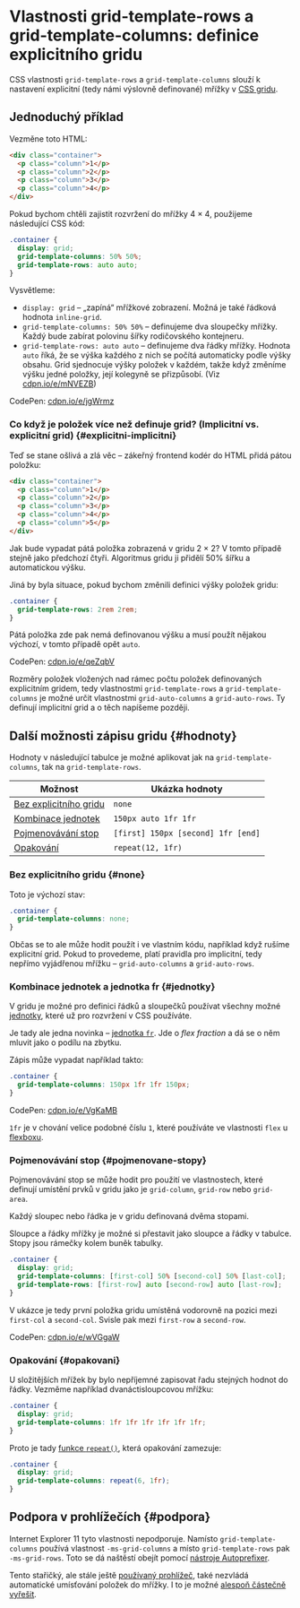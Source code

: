 # Vlastnosti grid-template-rows a grid-template-columns: definice explicitního gridu

CSS vlastnosti `grid-template-rows` a `grid-template-columns` slouží k nastavení explicitní (tedy námi výslovně definované) mřížky v [CSS gridu](css-grid.md).

## Jednoduchý příklad

Vezměne toto HTML:

```html
<div class="container">
  <p class="column">1</p>
  <p class="column">2</p>
  <p class="column">3</p>
  <p class="column">4</p>
</div>
```

Pokud bychom chtěli zajistit rozvržení do mřížky 4 × 4, použijeme následující CSS kód:

```css
.container {
  display: grid;
  grid-template-columns: 50% 50%;
  grid-template-rows: auto auto;
}
```

Vysvětleme:

- `display: grid` – „zapíná“ mřížkové zobrazení. Možná je také řádková hodnota `inline-grid`.
- `grid-template-columns: 50% 50%` – definujeme dva sloupečky mřížky. Každý bude zabírat polovinu šířky rodičovského kontejneru.
- `grid-template-rows: auto auto` – definujeme dva řádky mřížky. Hodnota `auto` říká, že se výška každého z nich se počítá automaticky podle výšky obsahu. Grid sjednocuje výšky položek v každém, takže když změníme výšku jedné položky, její kolegyně se přizpůsobí. (Viz [cdpn.io/e/mNVEZB](https://codepen.io/machal/pen/mNVEZB?editors=1100))

CodePen: [cdpn.io/e/jgWrmz](https://codepen.io/machal/pen/jgWrmz?editors=1100)

### Co když je položek více než definuje grid? (Implicitní vs. explicitní grid) {#explicitni-implicitni}

Teď se stane ošlivá a zlá věc – zákeřný frontend kodér do HTML přidá pátou položku:

```html
<div class="container">
  <p class="column">1</p>
  <p class="column">2</p>
  <p class="column">3</p>
  <p class="column">4</p>
  <p class="column">5</p>
</div>
```

Jak bude vypadat pátá položka zobrazená v gridu 2 × 2? V tomto případě stejně jako předchozí čtyři. Algoritmus gridu ji přidělí 50% šířku a automatickou výšku.

<!-- AdSnippet -->

Jiná by byla situace, pokud bychom změnili definici výšky položek gridu:

```css
.container {
  grid-template-rows: 2rem 2rem;  
}
```

Pátá položka zde pak nemá definovanou výšku a musí použít nějakou výchozí, v tomto případě opět `auto`.

CodePen: [cdpn.io/e/qeZqbV](https://codepen.io/machal/pen/qeZqbV?editors=1100)

Rozměry položek vložených nad rámec počtu položek definovaných explicitním gridem, tedy vlastnostmi `grid-template-rows` a `grid-template-columns` je možné určit vlastnostmi `grid-auto-columns` a `grid-auto-rows`. Ty definují implicitní grid a o těch napíšeme později.

## Další možnosti zápisu gridu {#hodnoty}

Hodnoty v následující tabulce je možné aplikovat jak na `grid-template-columns`, tak na `grid-template-rows`.

| Možnost                            | Ukázka hodnoty                              |
|------------------------------------|---------------------------------------------|
| [Bez explicitního gridu](#none)    | `none`                                   |
| [Kombinace jednotek](#jednotky)    | `150px auto 1fr 1fr`                     |
| [Pojmenovávání stop](#pojmenovane-stopy) | `[first] 150px [second] 1fr [end]` |
| [Opakování](#opakovani)            | `repeat(12, 1fr)`                        |

<!-- TODO možných hodnot je daleko více: https://www.w3.org/TR/css-grid-1/#track-sizing minmax, autofit, autofill, content-min, content-max … -->

### Bez explicitního gridu {#none}

Toto je výchozí stav:

```css
.container {
  grid-template-columns: none;
}
```

Občas se to ale může hodit použít i ve vlastním kódu, například když rušíme explicitní grid. Pokud to provedeme, platí pravidla pro implicitní, tedy nepřímo vyjádřenou mřížku – `grid-auto-columns` a `grid-auto-rows`.

### Kombinace jednotek a jednotka fr {#jednotky}

V gridu je možné pro definici řádků a sloupečků používat všechny možné [jednotky](jednotky.md), které už pro rozvržení v CSS používáte.

Je tady ale jedna novinka – [jednotka `fr`](css-jednotka-fr.md). Jde o *flex fraction* a dá se o něm mluvit jako o podílu na zbytku.

Zápis může vypadat například takto:

```css
.container {
  grid-template-columns: 150px 1fr 1fr 150px;
}
```

CodePen: [cdpn.io/e/VgKaMB](https://codepen.io/machal/pen/VgKaMB?editors=1100)

`1fr` je v chování velice podobné číslu `1`, které používáte ve vlastnosti `flex` u [flexboxu](css3-flexbox-polozky.md).

### Pojmenovávání stop {#pojmenovane-stopy}

Pojmenovávání stop se může hodit pro použití ve vlastnostech, které definují umístění prvků v gridu jako je `grid-column`, `grid-row` nebo `grid-area`.

Každý sloupec nebo řádka je v gridu definovaná dvěma stopami.

<!-- TODO obrázek -->

Sloupce a řádky mřížky je možné si přestavit jako sloupce a řádky v tabulce. Stopy jsou rámečky kolem buněk tabulky.

```css
.container {
  display: grid;
  grid-template-columns: [first-col] 50% [second-col] 50% [last-col];
  grid-template-rows: [first-row] auto [second-row] auto [last-row];  
}
```

V ukázce je tedy první položka gridu umístěná vodorovně na pozici mezi `first-col` a `second-col`. Svisle pak mezi `first-row` a `second-row`.

CodePen: [cdpn.io/e/wVGgaW](https://codepen.io/machal/pen/wVGgaW?editors=1100)

### Opakování {#opakovani}

U složitějších mřížek by bylo nepříjemné zapisovat řadu stejných hodnot do řádky. Vezměme například dvanáctisloupcovou mřížku:

```css
.container {
  display: grid;
  grid-template-columns: 1fr 1fr 1fr 1fr 1fr 1fr;
}
```

Proto je tady [funkce `repeat()`](css-repeat.md), která opakování zamezuje:

```css
.container {
  display: grid;
  grid-template-columns: repeat(6, 1fr);
}
```

## Podpora v prohlížečích {#podpora}

Internet Explorer 11 tyto vlastnosti nepodporuje. Namísto `grid-template-columns` používá vlastnost `-ms-grid-columns` a místo `grid-template-rows` pak `-ms-grid-rows`. Toto se dá naštěstí obejít pomocí [nástroje Autoprefixer](css-grid-msie.md).

Tento stařičký, ale stále ještě [používaný prohlížeč](prohlizece.md), také nezvládá automatické umísťování položek do mřížky. I to je možné [alespoň částečně vyřešit](css-grid-msie-autoplacement.md).

<!-- AdSnippet -->
